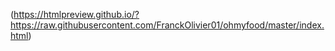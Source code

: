 (https://htmlpreview.github.io/?https://raw.githubusercontent.com/FranckOlivier01/ohmyfood/master/index.html)